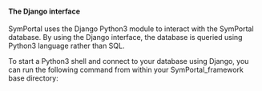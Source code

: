 #### The Django interface
SymPortal uses the Django Python3 module to interact with the SymPortal database. By using the Django interface, the database is queried using Python3 language rather than SQL.

To start a Python3 shell and connect to your database using Django, you can run the following command from within your SymPortal_framework base directory:
```console
